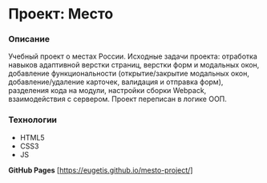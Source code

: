 # Проект: Место

### Описание
Учебный проект о местах России. Исходные задачи проекта: отработка навыков адаптивной верстки страниц, верстки форм и модальных окон, добавление функциональности (открытие/закрытие модальных окон, добавление/удаление карточек, валидация и отправка форм), разделения кода на модули, настройки сборки Webpack, взаимодействия с сервером. Проект переписан в логике ООП.

### Технологии
* HTML5
* CSS3
* JS

**GitHub Pages**
[https://eugetis.github.io/mesto-project/]